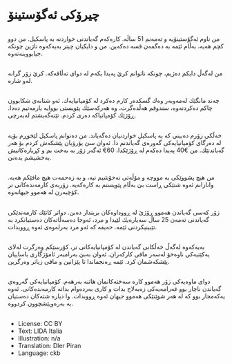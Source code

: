 # چیرۆكی ئه‌گۆستینۆ

##
من ناوم ئه‌گۆستینۆیه‌ و ته‌مه‌نم 51 ساڵه‌. كاره‌كه‌م گه‌یاندنی خواردنه‌ به‌ پاسكیل. من دوو كچم هه‌یه‌، به‌ڵام ئێمه‌ به‌ ده‌گمه‌ن قسه‌ ده‌كه‌ین. من و دایكیان چیتر به‌یه‌كه‌وه‌ ناژین چونكه‌ جیابووینه‌ته‌وه‌.

##
من له‌گه‌ڵ دایكم ده‌ژیم، چونكه‌ ناتوانم كرێ په‌یدا بكه‌م له‌ دوای ته‌ڵاقه‌كه‌. كرێ زۆر گرانه‌ له‌و شاره‌.

##
چه‌ند مانگێك له‌مه‌وبه‌ر وه‌ك گسكده‌ر كارم ده‌كرد له‌ كۆمپانیایه‌ك. ئه‌و شتانه‌ی شكابوون چاكم ده‌كردنه‌وه‌، سندوقم هه‌ڵده‌گرت، وه‌ هه‌ركه‌سێك پێویستی بووایه‌ یارمه‌تیم ده‌دا. ڕۆژێك كۆمپانیاكه‌ ده‌ری كردم. تێنه‌گه‌یشتم له‌به‌رچی.

##
خه‌ڵكی زۆرم ده‌بینی كه‌ به‌ پاسكیل خواردنیان ده‌گه‌یاند. من ده‌توانم پاسكیل لێخوڕم بۆیه‌ له‌ ده‌رگای كۆمپانیایه‌كی گه‌وره‌ی گه‌یاندنم دا. ئه‌وان سێ یۆرۆیان پێشكه‌ش كردم بۆ هه‌ر گه‌یاندنێك. من €40 په‌یدا ده‌كه‌م له‌ ڕۆژێكدا، 60€ ئه‌گه‌ر زۆر به‌ به‌خت بم و كڕیاره‌كانیش به‌خشیشم بده‌نێ.

##
من هیچ پشووێكی به‌ مووچه‌ و مۆڵه‌تی نه‌خۆشیم نیه‌، و به‌ زه‌حمه‌ت هیچ مافێكم هه‌یه‌. وانازانم ئه‌وه‌ شتێكی ڕاست بێ به‌ڵام پێویستم به‌ كاره‌كه‌یه‌. زۆربه‌ی كارمه‌نده‌كانی تر كۆچبه‌رن له‌ هه‌موو جیهانه‌وه‌.

##
زۆر كه‌سی گه‌یاندن هه‌موو ڕۆژێ له‌ ڕووداوه‌كان بریندار ده‌بن. دواتر كاتێك كارمه‌ندێكی گه‌یاندنی ته‌مه‌ن 25 ساڵ سه‌یاره‌یك لێیدا و مرد، ئه‌وجا ده‌سه‌ڵاته‌كان ده‌ستیانكرد به‌ تێبینیكردنی ئێمه‌. حه‌یفه‌ كه‌ ئه‌و مرد به‌رله‌وه‌ی ئه‌وه‌ ڕووبدات.

##
به‌یه‌كه‌وه‌ له‌گه‌ڵ خه‌ڵكانی گه‌یاندن له‌ كۆمپانیایه‌كانی تر، كۆرسێكم وه‌رگرت له‌لای یه‌كێتیه‌كی ناوه‌خۆ له‌سه‌ر مافی كاركه‌ران. ئه‌وان به‌بێ به‌رامبه‌ر ئامۆژگاری یاساییان پێشكه‌شمان كرد. ئێمه‌ ڕه‌نجماندا تا پێزانین و مافی زیاتر وه‌رگرین.

##
دوای ماوه‌یه‌كی زۆر هه‌موو كاره‌ سه‌خته‌كانمان هاتنه‌ به‌رهه‌م. كۆمپانیایه‌كی گه‌روه‌ی گه‌یاندن ناچار بوو غه‌رامه‌یه‌كی زه‌به‌لاح بدات و كاری به‌رده‌وام بداته‌ كارمه‌نده‌كانی. ئه‌وه‌ یه‌كه‌مجار بوو كه‌ له‌ هه‌ر شوێنێكی هه‌موو جیهان ئه‌وه‌ ڕووبدات. وا دیاره‌ شته‌كان ده‌ستیان به‌ به‌ره‌وپێشچوون كردووه‌.

##
* License: CC BY
* Text: LIDA Italia
* Illustration: n/a
* Translation: Dler Piran
* Language: ckb
